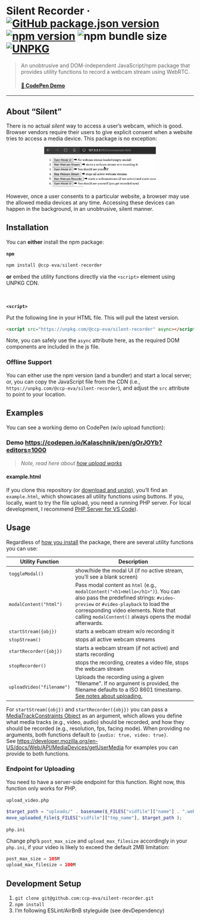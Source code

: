 # Silent Recorder &middot; [![GitHub package.json version](https://img.shields.io/github/package-json/v/ccp-eva/silent-recorder?label=GitHub%20version)](https://github.com/ccp-eva/silent-recorder/blob/master/package.json) [![npm version](https://img.shields.io/npm/v/@ccp-eva/silent-recorder?label=npm%20version)](https://www.npmjs.com/package/@ccp-eva/silent-recorder) ![npm bundle size](https://img.shields.io/bundlephobia/minzip/@ccp-eva/silent-recorder) [![UNPKG](https://img.shields.io/badge/unpkg-latest-green.svg)](https://unpkg.com/@ccp-eva/silent-recorder)


> An unobtrusive and DOM-independent JavaScript/npm package that provides utility functions to record a webcam stream using WebRTC.
> #### [🚀 CodePen Demo](https://codepen.io/Kalaschnik/pen/gOrJOYb?editors=1000)

----

## About “Silent”

There is no actual *silent* way to access a user’s webcam, which is good. Browser vendors require their users to give explicit consent when a website tries to access a media device. This package is no exception:

<p align="center">
  <img src="./docs/sr.gif" width="300px">
</p>

However, once a user consents to a particular website, a browser may use the allowed media devices at any time. Accessing these devices can happen in the background, in an unobtrusive, silent manner.


## Installation
You can **either** install the npm package:

**`npm`**

```javascript
npm install @ccp-eva/silent-recorder
```

**or** embed the utility functions directly via the `<script>` element using UNPKG CDN.

<br>

**`<script>`**

Put the following line in your HTML file. This will pull the latest version.

```html
<script src="https://unpkg.com/@ccp-eva/silent-recorder" async></script>
```

Note, you can safely use the `async` attribute here, as the required DOM components are included in the js file.

### Offline Support
You can either use the npm version (and a bundler) and start a local server; or, you can copy the JavaScript file from the CDN (i.e., `https://unpkg.com/@ccp-eva/silent-recorder`), and adjust the `src` attribute to point to your location.


## Examples

You can see a working demo on CodePen (w/o upload function):
### **Demo** https://codepen.io/Kalaschnik/pen/gOrJOYb?editors=1000

> *Note, read here about [how upload works](#endpoint-for-uploading)*

#### example.html
If you clone this repository (or [download and unzip](https://github.com/ccp-eva/silent-recorder/archive/master.zip)), you’ll find an `example.html`, which showcases all utility functions using buttons. If you, locally, want to try the file upload, you need a running PHP server. For local development, I recommend [PHP Server for VS Code](https://marketplace.visualstudio.com/items?itemName=brapifra.phpserver)).

## Usage

Regardless of [how you install](#installation) the package, there are several utility functions you can use:

| Utility Function | Description |
|-|-|
| `toggleModal()` | show/hide the modal UI (if no active stream, you’ll see a blank screen) |
| `modalContent("html")` | Pass modal content as `html` (e.g., `modalContent("<h1>Hello</h1>")`). You can also pass the predefined strings: `#video-preview` or `#video-playback` to load the corresponding video elements. Note that calling `modalContent()` always opens the modal afterwards. |
| `startStream({obj})` | starts a webcam stream w/o recording it |
| `stopStream()` | stops all active webcam streams |
| `startRecorder({obj})` | starts a webcam stream (if not active) and starts recording |
| `stopRecorder()` | stops the recording, creates a video file, stops the webcam stream |
| `uploadVideo("filename")` | Uploads the recording using a given "filename". If no argument is provided, the filename defaults to a ISO 8601 timestamp. [See notes about uploading.](#endpoint-for-uploading) |

For `startStream({obj})` and `startRecorder({obj})` you can pass a [MediaTrackConstraints Object](https://developer.mozilla.org/en-US/docs/Web/API/MediaTrackConstraints) as an argument, which allows you define what media tracks (e.g., video, audio) should be recorded, and how they should be recorded (e.g., resolution, fps, facing mode). When providing no arguments, both functions default to `{audio: true, video: true}`.  
See https://developer.mozilla.org/en-US/docs/Web/API/MediaDevices/getUserMedia for examples you can provide to both functions.

### Endpoint for Uploading

You need to have a server-side endpoint for this function. Right now, this function only works for PHP.

`upload_video.php`
```php
$target_path = "uploads/" . basename($_FILES["vidfile"]["name"] . ".webm");
move_uploaded_file($_FILES["vidfile"]["tmp_name"], $target_path );
```

`php.ini`

Change php’s `post_max_size` and `upload_max_filesize` accordingly in your `php.ini`, if your video is likely to exceed the default 2MB limitation:
```php
post_max_size = 105M
upload_max_filesize = 100M
```


## Development Setup

1. `git clone git@github.com:ccp-eva/silent-recorder.git`
2. `npm install`
3. I’m following ESLint/AirBnB styleguide (see devDependency)

